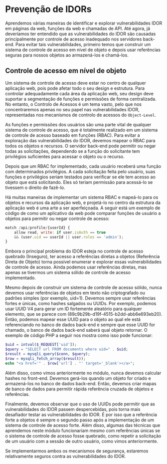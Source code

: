 # Prevenção de IDORs

Aprendemos várias maneiras de identificar e explorar vulnerabilidades IDOR em páginas da web, funções da web e chamadas de API. Até agora, já deveríamos ter entendido que as vulnerabilidades do IDOR são causadas principalmente por controle de acesso inadequado nos servidores back-end. Para evitar tais vulnerabilidades, primeiro temos que construir um sistema de controle de acesso em nível de objeto e depois usar referências seguras para nossos objetos ao armazená-los e chamá-los.

## Controle de acesso em nível de objeto

Um sistema de controle de acesso deve estar no centro de qualquer aplicação web, pois pode afetar todo o seu design e estrutura. Para controlar adequadamente cada área da aplicação web, seu design deve suportar a segmentação de funções e permissões de forma centralizada. No entanto, o Controlo de Acessos é um tema vasto, pelo que nos concentraremos apenas no seu papel nas vulnerabilidades IDOR, representadas nos mecanismos de controlo de acessos do `Object-Level`.

As funções e permissões dos usuários são uma parte vital de qualquer sistema de controle de acesso, que é totalmente realizado em um sistema de controle de acesso baseado em funções (RBAC). Para evitar a exploração das vulnerabilidades do IDOR, devemos mapear o RBAC para todos os objetos e recursos. O servidor back-end pode permitir ou negar todas as solicitações, dependendo se a função do solicitante tem privilégios suficientes para acessar o objeto ou o recurso.

Depois que um RBAC for implementado, cada usuário receberá uma função com determinados privilégios. A cada solicitação feita pelo usuário, suas funções e privilégios seriam testados para verificar se ele tem acesso ao objeto que está solicitando. Eles só teriam permissão para acessá-lo se tivessem o direito de fazê-lo.

Há muitas maneiras de implementar um sistema RBAC e mapeá-lo para os objetos e recursos da aplicação web, e projetá-lo no centro da estrutura da aplicação web é uma arte a ser aperfeiçoada. A seguir está um exemplo de código de como um aplicativo da web pode comparar funções de usuário a objetos para permitir ou negar controle de acesso:

```javascript
match /api/profile/{userId} {
    allow read, write: if user.isAuth == true
    && (user.uid == userId || user.roles == 'admin');
}
```

Embora o principal problema do IDOR esteja no controle de acesso quebrado (Inseguro), ter acesso a referências diretas a objetos (Referência Direta de Objeto) torna possível enumerar e explorar essas vulnerabilidades de controle de acesso. Ainda podemos usar referências diretas, mas apenas se tivermos um sistema sólido de controle de acesso implementado.

Mesmo depois de construir um sistema de controle de acesso sólido, nunca devemos usar referências de objetos em texto não criptografado ou padrões simples (por exemplo, uid=1). Devemos sempre usar referências fortes e únicas, como hashes salgados ou UUIDs. Por exemplo, podemos usar UUID V4 para gerar um ID fortemente aleatório para qualquer elemento, que se parece com (89c9b29b-d19f-4515-b2dd-abb6e693eb20). Então, podemos mapear esse UUID para o objeto ao qual ele está referenciando no banco de dados back-end e sempre que esse UUID for chamado, o banco de dados back-end saberá qual objeto retornar. O exemplo de código PHP a seguir nos mostra como isso pode funcionar:

```php
$uid = intval($_REQUEST['uid']);
$query = "SELECT url FROM documents where uid=" . $uid;
$result = mysqli_query($conn, $query);
$row = mysqli_fetch_array($result));
echo "<a href='" . $row['url'] . "' target='_blank'></a>";
```

Além disso, como vimos anteriormente no módulo, nunca devemos calcular hashes no front-end. Devemos gerá-los quando um objeto for criado e armazená-los no banco de dados back-end. Então, devemos criar mapas de banco de dados para permitir rápida referência cruzada de objetos e referências.

Finalmente, devemos observar que o uso de UUIDs pode permitir que as vulnerabilidades do IDOR passem despercebidas, pois torna mais desafiador testar as vulnerabilidades do IDOR. É por isso que a referência forte a objetos é sempre o segundo passo após a implementação de um sistema de controle de acesso forte. Além disso, algumas das técnicas que aprendemos neste módulo funcionariam mesmo com referências únicas se o sistema de controle de acesso fosse quebrado, como repetir a solicitação de um usuário com a sessão de outro usuário, como vimos anteriormente.

Se implementarmos ambos os mecanismos de segurança, estaremos relativamente seguros contra as vulnerabilidades do IDOR.









